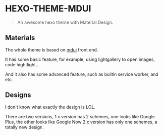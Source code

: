 # HEXO-THEME-MDUI

> An awesome hexo theme with Material Design.

## Materials
The whole theme is based on [mdui](http://mdui.org/) front end.

It has some basic feature, for example, using lightgallery to open images, code hightlight...

And it also has some advanced feature, such as builtin
service worker, and etc.

## Designs
I don't know what exactly the design is LOL.

There are two versions,
1.x version has 2 schemes, one looks like Google Plus, the other looks like Google Now
2.x version has only one schemes, a totally new design.
